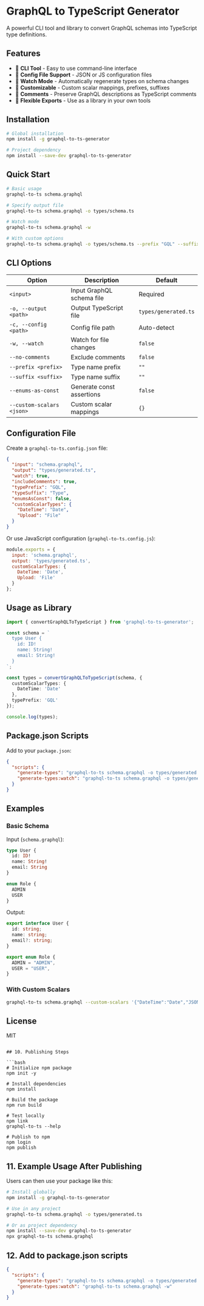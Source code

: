 # GraphQL to TypeScript Generator

A powerful CLI tool and library to convert GraphQL schemas into TypeScript type definitions.

## Features

- 🚀 **CLI Tool** - Easy to use command-line interface
- 📁 **Config File Support** - JSON or JS configuration files
- 👀 **Watch Mode** - Automatically regenerate types on schema changes
- 🎨 **Customizable** - Custom scalar mappings, prefixes, suffixes
- 📝 **Comments** - Preserve GraphQL descriptions as TypeScript comments
- 🔧 **Flexible Exports** - Use as a library in your own tools

## Installation

```bash
# Global installation
npm install -g graphql-to-ts-generator

# Project dependency
npm install --save-dev graphql-to-ts-generator
```

## Quick Start

```bash
# Basic usage
graphql-to-ts schema.graphql

# Specify output file
graphql-to-ts schema.graphql -o types/schema.ts

# Watch mode
graphql-to-ts schema.graphql -w

# With custom options
graphql-to-ts schema.graphql -o types/schema.ts --prefix "GQL" --suffix "Type"
```

## CLI Options

| Option | Description | Default |
|--------|-------------|---------|
| `<input>` | Input GraphQL schema file | Required |
| `-o, --output <path>` | Output TypeScript file | `types/generated.ts` |
| `-c, --config <path>` | Config file path | Auto-detect |
| `-w, --watch` | Watch for file changes | `false` |
| `--no-comments` | Exclude comments | `false` |
| `--prefix <prefix>` | Type name prefix | `""` |
| `--suffix <suffix>` | Type name suffix | `""` |
| `--enums-as-const` | Generate const assertions | `false` |
| `--custom-scalars <json>` | Custom scalar mappings | `{}` |

## Configuration File

Create a `graphql-to-ts.config.json` file:

```json
{
  "input": "schema.graphql",
  "output": "types/generated.ts",
  "watch": true,
  "includeComments": true,
  "typePrefix": "GQL",
  "typeSuffix": "Type",
  "enumsAsConst": false,
  "customScalarTypes": {
    "DateTime": "Date",
    "Upload": "File"
  }
}
```

Or use JavaScript configuration (`graphql-to-ts.config.js`):

```javascript
module.exports = {
  input: 'schema.graphql',
  output: 'types/generated.ts',
  customScalarTypes: {
    DateTime: 'Date',
    Upload: 'File'
  }
};
```

## Usage as Library

```typescript
import { convertGraphQLToTypeScript } from 'graphql-to-ts-generator';

const schema = `
  type User {
    id: ID!
    name: String!
    email: String!
  }
`;

const types = convertGraphQLToTypeScript(schema, {
  customScalarTypes: {
    DateTime: 'Date'
  },
  typePrefix: 'GQL'
});

console.log(types);
```

## Package.json Scripts

Add to your `package.json`:

```json
{
  "scripts": {
    "generate-types": "graphql-to-ts schema.graphql -o types/generated.ts",
    "generate-types:watch": "graphql-to-ts schema.graphql -o types/generated.ts --watch"
  }
}
```

## Examples

### Basic Schema

Input (`schema.graphql`):
```graphql
type User {
  id: ID!
  name: String!
  email: String
}

enum Role {
  ADMIN
  USER
}
```

Output:
```typescript
export interface User {
  id: string;
  name: string;
  email?: string;
}

export enum Role {
  ADMIN = "ADMIN",
  USER = "USER",
}
```

### With Custom Scalars

```bash
graphql-to-ts schema.graphql --custom-scalars '{"DateTime":"Date","JSON":"any"}'
```

## License

MIT
```

## 10. Publishing Steps

```bash
# Initialize npm package
npm init -y

# Install dependencies
npm install

# Build the package
npm run build

# Test locally
npm link
graphql-to-ts --help

# Publish to npm
npm login
npm publish
```

## 11. Example Usage After Publishing

Users can then use your package like this:

```bash
# Install globally
npm install -g graphql-to-ts-generator

# Use in any project
graphql-to-ts schema.graphql -o types/generated.ts

# Or as project dependency
npm install --save-dev graphql-to-ts-generator
npx graphql-to-ts schema.graphql
```

## 12. Add to package.json scripts

```json:package.json
{
  "scripts": {
    "generate-types": "graphql-to-ts schema.graphql -o types/generated.ts",
    "generate-types:watch": "graphql-to-ts schema.graphql -w"
  }
}